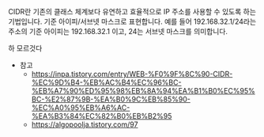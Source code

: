 CIDR란 기존의 클래스 체계보다 유연하고 효율적으로 IP 주소를 사용할 수 있도록 하는 기법입니다.
기준 아이피/서브넷 마스크로 표현합니다. 예를 들어 192.168.32.1/24라는 주소의 기준 아이피는 192.168.32.1 이고, 24는 서브넷 마스크를 의미합니다.

하 모르것다 

- 참고
  - https://inpa.tistory.com/entry/WEB-%F0%9F%8C%90-CIDR-%EC%9D%B4-%EB%AC%B4%EC%96%BC-%EB%A7%90%ED%95%98%EB%8A%94%EA%B1%B0%EC%95%BC-%E2%87%9B-%EA%B0%9C%EB%85%90-%EC%A0%95%EB%A6%AC-%EA%B3%84%EC%82%B0%EB%B2%95
  - https://algopoolja.tistory.com/97